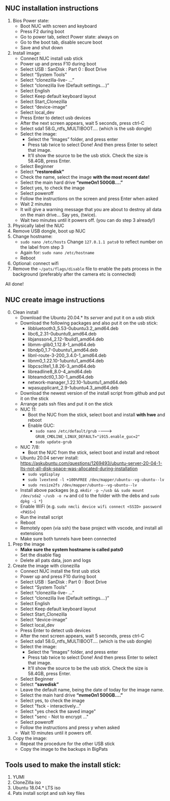 ## NUC installation instructions
1. Bios Power state:
    - Boot NUC with screen and keyboard
    - Press F2 during boot
    - Go to power tab, select Power state: always on
    - Go to the boot tab, disable secure boot
    - Save and shut down
2. Install image:
    - Connect NUC install usb stick
    - Power up and press F10 during boot
    - Select USB : SanDisk : Part 0 : Boot Drive
    - Select “System Tools”
    - Select “clonezilla-live- ...”
    - Select “clonezilla live  (Default settings….)”
    - Select English
    - Select Keep default keyboard layout
    - Select Start_Clonezilla
    - Select “device-image”
    - Select local_dev
    - Press Enter to detect usb devices
    - After the next screen appears, wait 5 seconds, press ctrl-C
    - Select sda1 58.G_ntfs_MULTIBOOT…. (which is the usb dongle)
    - Select the image:
      - Select the “Images” folder, and press enter
      - Press tab twice to select Done! And then press Enter to select that image.
      - It’ll show the source to be the usb stick. Check the size is 58.4GB, press Enter.  
    - Select Beginner
    -  Select **“restoredisk”**
    - Check the name, select the image **with the most recent date!**
    - Select the main hard drive **“nvmeOn1 500GB….”**
    - Select yes, to check the image
    - Select poweroff
    - Follow the instructions on the screen and press Enter when asked
    - Wait 2 minutes
    - It will give a warning message that you are about to destroy all data on the main drive… Say yes, (twice).
    - Wait two minutes until it powers off. (you can do step 3 already!)
3. Physically label the NUC
4. Remove USB dongle, boot up NUC
5. Change hostname:
    - `sudo nano /etc/hosts`     Change `127.0.1.1 pats0` to reflect number on the label from step 3
    - Again for: `sudo nano /etc/hostname`
    - Reboot
6. Optional: connect wifi
7. Remove the `~/pats/flags/disable` file to enable the pats process in the background (preferably after the camera etc is connected)

All done!

## NUC create image instructions
0. Clean install
    - Download the Ubuntu 20.04.* lts *server* and put it on a usb stick
    - Download the following packages and also put it on the usb stick: 
        - libbluetooth3_5.53-0ubuntu3.2_amd64.deb
        - libc6_2.31-0ubuntu9_amd64.deb
        - libjansson4_2.12-1build1_amd64.deb
        - libmm-glib0_1.12.8-1_amd64.deb
        - libndp0_1.7-0ubuntu1_amd64.deb
        - libnl-route-3-200_3.4.0-1_amd64.deb
        - libnm0_1.22.10-1ubuntu1_amd64.deb
        - libpcsclite1_1.8.26-3_amd64.deb
        - libreadline8_8.0-4_amd64.deb
        - libteamdctl0_1.30-1_amd64.deb
        - network-manager_1.22.10-1ubuntu1_amd64.deb
        - wpasupplicant_2.9-1ubuntu4.3_amd64.deb
    - Download the newest version of the install script from github and put it on the stick
    - Arrange pats ssh files and put it on the stick
    - NUC 11:
        - Boot the NUC from the stick, select boot and install **with  hwe** and reboot
        - Enable GUC:
            - `sudo nano /etc/default/grub`    ----> `GRUB_CMDLINE_LINUX_DEFAULT="i915.enable_guc=2"`
            - `sudo update-grub`
    - NUC 7/8:
        - Boot the NUC from the stick, select boot and install and reboot
    - Ubuntu 20.04 server install: https://askubuntu.com/questions/1269493/ubuntu-server-20-04-1-lts-not-all-disk-space-was-allocated-during-installation
        - `sudo vgdisplay`
        - `sudo lvextend -l +100%FREE /dev/mapper/ubuntu--vg-ubuntu--lv`
        - `sudo resize2fs /dev/mapper/ubuntu--vg-ubuntu--lv`
    - Install above packages (e.g. `mkdir -p ~/usb && sudo mount /dev/sda2 ~/usb -o rw` and cd to the folder with the debs and `sudo dpkg -i *`)
    - Enable WiFi (e.g. `sudo nmcli device wifi connect <SSID> password <PASS>`)
    - Run the install script
    - Reboot
    - Remotely open (via ssh) the base project with vscode, and install all extensions
    - Make sure both tunnels have been connected
2. Prep the image
    - **Make sure the system hostname is called pats0**
    - Set the disable flag
    - Delete all pats data, json and logs
3. Create the image with clonezilla
    - Connect NUC install the first usb stick
    - Power up and press F10 during boot
    - Select USB : SanDisk : Part 0 : Boot Drive
    - Select “System Tools”
    - Select “clonezilla-live- ...”
    - Select “clonezilla live  (Default settings….)”
    - Select English
    - Select Keep default keyboard layout
    - Select Start_Clonezilla
    - Select “device-image”
    - Select local_dev
    - Press Enter to detect usb devices
    - After the next screen appears, wait 5 seconds, press ctrl-C
    - Select sda1 58.G_ntfs_MULTIBOOT…. (which is the usb dongle)
    - Select the image:
      - Select the “Images” folder, and press enter
      - Press tab twice to select Done! And then press Enter to select that image.
      - It’ll show the source to be the usb stick. Check the size is 58.4GB, press Enter.  
    - Select Beginner
    -  Select **“savedisk”**
    - Leave the default name, being the date of today for the image name.
    - Select the main hard drive **“nvmeOn1 500GB….”**
    - Select yes, to check the image
    - Select "fsck - interactively..." 
    - Select "yes check the saved image"
    - Select "senc - Not to encrypt ..."
    - Select poweroff
    - Follow the instructions and press y when asked
    - Wait 10 minutes until it powers off.
4. Copy the image:
    - Repeat the procedure for the other USB stick
    - Copy the image to the backups in BigPats

## Tools used to make the install stick:
1. YUMI
2. CloneZilla iso
3. Ubuntu 18.04.* LTS iso
4. Pats install script and ssh key files

